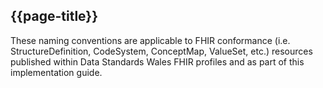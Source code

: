 <div class="warning"><span class="ImplementWarn"></span></div>

## {{page-title}}

These naming conventions are applicable to FHIR conformance (i.e. StructureDefinition, CodeSystem, ConceptMap, ValueSet, etc.) resources published within Data Standards Wales FHIR profiles and as part of this implementation guide.